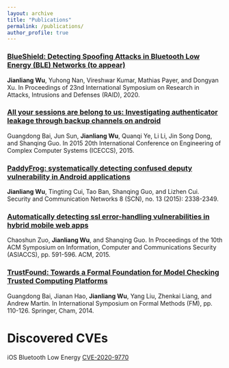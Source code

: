```yaml
---
layout: archive
title: "Publications"
permalink: /publications/
author_profile: true
---
```


### [BlueShield: Detecting Spoofing Attacks in Bluetooth Low Energy (BLE) Networks (to appear)]()
**Jianliang Wu**, Yuhong Nan, Vireshwar Kumar, Mathias Payer, and Dongyan Xu. In Proceedings of 23nd International Symposium on Research in Attacks, Intrusions and Defenses (RAID), 2020.

### [All your sessions are belong to us: Investigating authenticator leakage through backup channels on android](https://ieeexplore.ieee.org/abstract/document/7384230)
Guangdong Bai, Jun Sun, **Jianliang Wu**, Quanqi Ye, Li Li, Jin Song Dong, and Shanqing Guo. In 2015 20th International Conference on Engineering of Complex Computer Systems (ICECCS), 2015.


### [PaddyFrog: systematically detecting confused deputy vulnerability in Android applications](https://onlinelibrary.wiley.com/doi/full/10.1002/sec.1179)
**Jianliang Wu**, Tingting Cui, Tao Ban, Shanqing Guo, and Lizhen Cui. Security and Communication Networks 8 (SCN), no. 13 (2015): 2338-2349.


### [Automatically detecting ssl error-handling vulnerabilities in hybrid mobile web apps](https://dl.acm.org/citation.cfm?id=2714583)
Chaoshun Zuo, **Jianliang Wu**, and Shanqing Guo. In Proceedings of the 10th ACM Symposium on Information, Computer and Communications Security (ASIACCS), pp. 591-596. ACM, 2015.

### [TrustFound: Towards a Formal Foundation for Model Checking Trusted Computing Platforms](https://link.springer.com/chapter/10.1007/978-3-319-06410-9_8)
Guangdong Bai, Jianan Hao, **Jianliang Wu**, Yang Liu, Zhenkai Liang, and Andrew Martin. In International Symposium on Formal Methods (FM), pp. 110-126. Springer, Cham, 2014.

# Discovered CVEs
iOS Bluetooth Low Energy [CVE-2020-9770](https://support.apple.com/en-us/HT211102)
